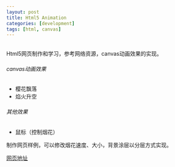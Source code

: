 ```yaml
---
layout: post
title: Html5 Animation
categories: [development]
tags: [html, canvas]
---
```


<br>
Html5网页制作和学习，参考网络资源，canvas动画效果的实现。

###### canvas动画效果
* 樱花飘落
* 焰火升空

###### 其他效果
* 鼠标（控制烟花）

制作网页样例，可以修改烟花速度、大小，背景涂层以分层方式实现。

<a href="/assets/html/cherryblossom.html">网页地址</a>

